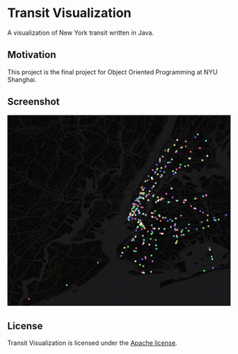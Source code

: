 # Transit Visualization

A visualization of New York transit written in Java.

## Motivation

This project is the final project for Object Oriented Programming at NYU Shanghai.

## Screenshot

![Transit Visualization](./transit_visualization.jpg)

## License

Transit Visualization is licensed under the [Apache license](./LICENSE).
